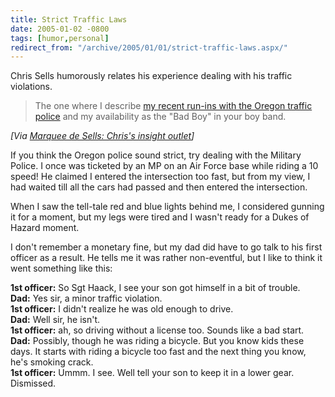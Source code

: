 ```yaml
---
title: Strict Traffic Laws
date: 2005-01-02 -0800
tags: [humor,personal]
redirect_from: "/archive/2005/01/01/strict-traffic-laws.aspx/"
---
```


Chris Sells humorously relates his experience dealing with his traffic
violations.

> The one where I describe [my recent run-ins with the Oregon traffic
> police](http://www.sellsbrothers.com/spout/#Death_As_A_Possible_Consequence)
> and my availability as the "Bad Boy" in your boy band.

*[Via [Marquee de Sells: Chris's insight
outlet](http://www.sellsbrothers.com/news/showTopic.aspx?ixTopic=1642)]*

If you think the Oregon police sound strict, try dealing with the
Military Police. I once was ticketed by an MP on an Air Force base while
riding a 10 speed! He claimed I entered the intersection too fast, but
from my view, I had waited till all the cars had passed and then entered
the intersection.

When I saw the tell-tale red and blue lights behind me, I considered
gunning it for a moment, but my legs were tired and I wasn't ready for a
Dukes of Hazard moment.

I don't remember a monetary fine, but my dad did have to go talk to his
first officer as a result. He tells me it was rather non-eventful, but I
like to think it went something like this:

**1st officer:** So Sgt Haack, I see your son got himself in a bit of
trouble.\
**Dad:** Yes sir, a minor traffic violation.\
**1st officer:** I didn't realize he was old enough to drive.\
**Dad:** Well sir, he isn't.\
**1st officer:** ah, so driving without a license too. Sounds like a bad
start.\
**Dad:** Possibly, though he was riding a bicycle. But you know kids
these days. It starts with riding a bicycle too fast and the next thing
you know, he's smoking crack.\
**1st officer:** Ummm. I see. Well tell your son to keep it in a lower
gear. Dismissed.

